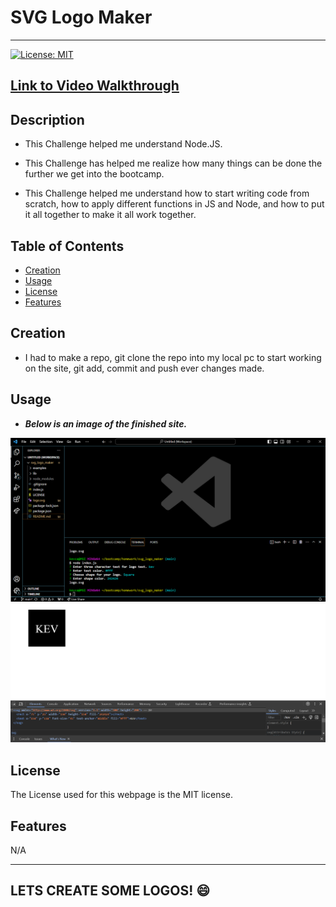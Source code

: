 # SVG Logo Maker
---

[![License: MIT](https://img.shields.io/badge/License-MIT-yellow.svg)](https://opensource.org/licenses/MIT)

 [Link to Video Walkthrough](https://youtu.be/f2gtH-z8aes)
---

## Description

- This Challenge helped me understand Node.JS.

- This Challenge has helped me realize how many things can be done the further we get into the bootcamp. 

- This Challenge helped me understand how to start writing code from scratch, how to apply different functions in JS and Node, and how to put it all together to make it all work together.

## Table of Contents

- [Creation](#creation)
- [Usage](#usage)
- [License](#license)
- [Features](#features)

## Creation

- I had to make a repo, git clone the repo into my local pc to start working on the site, git add, commit and push ever changes made.


## Usage

- ***Below is an image of the finished site.***

![Alt text](./images/Screenshot%202023-10-05%20153221.png)
![Alt text](./images/Screenshot%202023-10-05%20153319.png)

## License

The License used for this webpage is the MIT license.

## Features

N/A

---
LETS CREATE SOME LOGOS! :smile:
---
